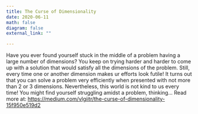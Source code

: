 ```yaml
---
title: The Curse of Dimensionality
date: 2020-06-11
math: false
diagram: false
external_link: ""

---
```

Have you ever found yourself stuck in the middle of a problem having a large number of dimensions? You keep on trying harder and harder to come up with a solution that would satisfy all the dimensions of the problem. Still, every time one or another dimension makes ur efforts look futile! It turns out that you can solve a problem very efficiently when presented with not more than 2 or 3 dimensions. Nevertheless, this world is not kind to us every time! You might find yourself struggling amidst a problem, thinking... Read more at: https://medium.com/vlgiitr/the-curse-of-dimensionality-15f950e519d2
